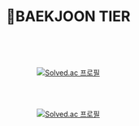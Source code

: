 <div align='center'>  

#  💯BAEKJOON TIER  

</br>
</br>
</br>
  
[![Solved.ac
프로필](http://mazassumnida.wtf/api/mini/generate_badge?boj=unm7925)](https://github.com/unm7925)

</br>
</br>

[![Solved.ac
프로필](http://mazassumnida.wtf/api/v2/generate_badge?boj=unm7925)](https://solved.ac/unm7925)

</div>
